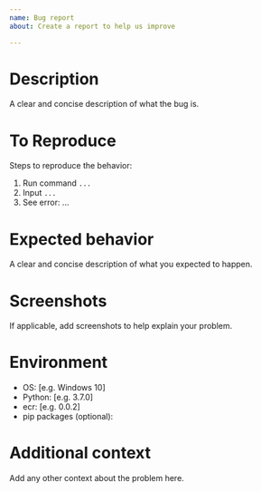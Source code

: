 ```yaml
---
name: Bug report
about: Create a report to help us improve

---
```


# Description

A clear and concise description of what the bug is.

# To Reproduce

Steps to reproduce the behavior:

1. Run command `...`
2. Input `...`
3. See error: ...

# Expected behavior

A clear and concise description of what you expected to happen.

# Screenshots

If applicable, add screenshots to help explain your problem.

# Environment

- OS: [e.g. Windows 10]
- Python: [e.g. 3.7.0]
- ecr: [e.g. 0.0.2]
- pip packages (optional):

# Additional context

Add any other context about the problem here.
